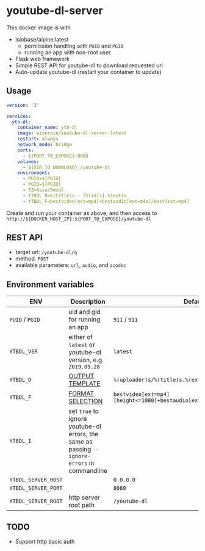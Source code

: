 # youtube-dl-server

This docker image is with

- lsiobase/alpine:latest
    - permission handling with ```PUID``` and ```PGID```
    - running an app with non-root user
- Flask web framework
- Simple REST API for youtube-dl to download requested url
- Auto-update youtube-dl (restart your container to update)

## Usage

```yaml
version: '3'

services:
  ytb-dl:
    container_name: ytb-dl
    image: wiserain/youtube-dl-server:latest
    restart: always
    network_mode: bridge
    ports:
      - ${PORT_TO_EXPOSE}:8080
    volumes:
      - ${DIR_TO_DOWNLOAD}:/youtube-dl
    environment:
      - PUID=${PUID}
      - PGID=${PGID}
      - TZ=Asia/Seoul
      - YTBDL_O=%(title)s - [%(id)s].%(ext)s
      - YTBDL_F=bestvideo[ext=mp4]+bestaudio[ext=m4a]/best[ext=mp4]
```

Create and run your container as above, and then access to ```http://${DOCKER_HOST_IP}:${PORT_TO_EXPOSE}/youtube-dl```

## REST API

- target url: ```/youtube-dl/q```
- method: ```POST```
- available parameters: ```url```, ```audio```, and ```acodec```

## Environment variables

| ENV  | Description  | Default  |
|---|---|---|
| ```PUID``` / ```PGID```  | uid and gid for running an app  | ```911``` / ```911```  |
| ```YTBDL_VER```  | either of ```latest``` or youtube-dl version, e.g. ```2019.09.28```  | ```latest```  |
| ```YTBDL_O```  | [OUTPUT TEMPLATE](https://github.com/rg3/youtube-dl#output-template)  | ```%(uploader)s/%(title)s.%(ext)s```  |
| ```YTBDL_F```  | [FORMAT SELECTION](https://github.com/rg3/youtube-dl#format-selection)  | ```bestvideo[ext=mp4][height<=1080]+bestaudio[ext=m4a]/best[ext=mp4]/best```  |
| ```YTBDL_I```  | set ```true``` to ignore youtube-dl errors, the same as passing ```--ignore-errors``` in commandline  |
| ```YTBDL_SERVER_HOST```  |   | ```0.0.0.0```
| ```YTBDL_SERVER_PORT```  |   | ```8080```
| ```YTBDL_SERVER_ROOT```  | http server root path  | ```/youtube-dl```

## TODO

- Support http basic auth

